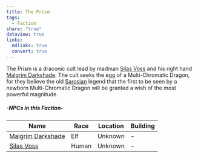 ```yaml
---
title: The Prism
tags:
  - Faction
share: "true"
dataview: true
links:
  mdlinks: true
  convert: true
---
```


The Prism is a draconic cult lead by madman [Silas Voss](./The%20Prism/NPCs/Silas-Voss.md) and his right hand [Malgrim Darkshade](./The%20Prism/NPCs/Malgrim-Darkshade.md). The cult seeks the egg of a Multi-Chromatic Dragon, for they believe the old [Sarosian](../History-&%20Lore/A-Brief-Saros-History.md) legend that the first to be seen by a newborn Multi-Chromatic Dragon will be granted a wish of the most powerful magnitude. 

##### -NPCs in this Faction-
| Name                                                                        | Race  | Location | Building |
| --------------------------------------------------------------------------- | ----- | -------- | -------- |
| [Malgrim Darkshade](./The%20Prism/NPCs/Malgrim-Darkshade.md) | Elf   | Unknown  | \-       |
| [Silas Voss](./The%20Prism/NPCs/Silas-Voss.md)               | Human | Unknown  | \-       |
